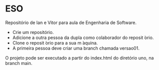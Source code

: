 # ESO

Repositório de Ian e Vitor para aula de Engenharia de Software. 

- Crie um repositório.
- Adicione a outra pessoa da dupla como colaborador do reposit ́orio.
- Clone o reposit ́orio para a sua m ́aquina.
- A primeira pessoa deve criar uma branch chamada versao01.

O projeto pode ser executado a partir do index.html do diretório uno, na branch main.
